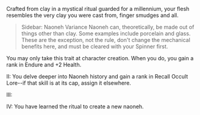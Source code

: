 Crafted from clay in a mystical ritual guarded for a millennium, your flesh resembles the very clay you were cast from, finger smudges and all. 

> Sidebar: Naoneh Variance
> Naoneh can, theoretically, be made out of things other than clay. Some examples include porcelain and glass. These are the exception, not the rule, don't change the mechanical benefits here, and must be cleared with your Spinner first.

You may only take this trait at character creation. When you do, you gain a rank in Endure and +2 Health.

II: You delve deeper into Naoneh history and gain a rank in Recall Occult Lore--if that skill is at its cap, assign it elsewhere. 

III: 

IV: You have learned the ritual to create a new naoneh.
